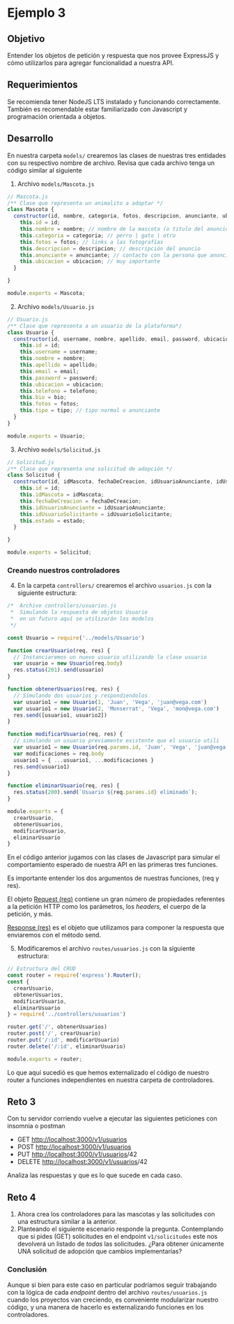 # Ejemplo 3

## Objetivo

Entender los objetos de petición y respuesta que nos provee ExpressJS y cómo utilizarlos para agregar funcionalidad a nuestra API.

## Requerimientos

Se recomienda tener NodeJS LTS instalado y funcionando correctamente. También es recomendable estar familiarizado con Javascript y programación orientada a objetos.

## Desarrollo

En nuestra carpeta `models/` crearemos las clases de nuestras tres entidades con su respectivo nombre de archivo. Revisa que cada archivo tenga un código similar al siguiente

1. Archivo `models/Mascota.js`

```jsx
// Mascota.js
/** Clase que representa un animalito a adoptar */
class Mascota {
  constructor(id, nombre, categoria, fotos, descripcion, anunciante, ubicacion) {
    this.id = id;
    this.nombre = nombre; // nombre de la mascota (o titulo del anuncio)
    this.categoria = categoria; // perro | gato | otro
    this.fotos = fotos; // links a las fotografías
    this.descripcion = descripcion; // descripción del anuncio
    this.anunciante = anunciante; // contacto con la persona que anuncia al animalito
    this.ubicacion = ubicacion; // muy importante
  }

}

module.exports = Mascota;
```

2. Archivo `models/Usuario.js`

```jsx
// Usuario.js
/** Clase que representa a un usuario de la plataforma*/
class Usuario {
  constructor(id, username, nombre, apellido, email, password, ubicacion, telefono, bio, tipo) {
    this.id = id;
    this.username = username;
    this.nombre = nombre;
    this.apellido = apellido;
    this.email = email;
    this.password = password;
    this.ubicacion = ubicacion;
    this.telefono = telefono;
    this.bio = bio;
    this.fotos = fotos;
    this.tipo = tipo; // tipo normal o anunciante
  }
}

module.exports = Usuario;
```

3. Archivo `models/Solicitud.js`

```jsx
// Solicitud.js
/** Clase que representa una solicitud de adopción */
class Solicitud {
  constructor(id, idMascota, fechaDeCreacion, idUsuarioAnunciante, idUsuarioSolicitante, estado) {
    this.id = id;
    this.idMascota = idMascota;
    this.fechaDeCreacion = fechaDeCreacion;
    this.idUsuarioAnunciante = idUsuarioAnunciante;
    this.idUsuarioSolicitante = idUsuarioSolicitante;
    this.estado = estado;
  }

}

module.exports = Solicitud;
```

### Creando nuestros controladores

4. En la carpeta `controllers/` crearemos el archivo `usuarios.js` con la siguiente estructura:

```jsx
/*  Archivo controllers/usuarios.js
 *  Simulando la respuesta de objetos Usuario
 *  en un futuro aquí se utilizarán los modelos
 */

const Usuario = require('../models/Usuario')

function crearUsuario(req, res) {
  // Instanciaremos un nuevo usuario utilizando la clase usuario
  var usuario = new Usuario(req.body)
  res.status(201).send(usuario)
}

function obtenerUsuarios(req, res) {
  // Simulando dos usuarios y respondiendolos
  var usuario1 = new Usuario(1, 'Juan', 'Vega', 'juan@vega.com')
  var usuario1 = new Usuario(2, 'Monserrat', 'Vega', 'mon@vega.com')
  res.send([usuario1, usuario2])
}

function modificarUsuario(req, res) {
  // simulando un usuario previamente existente que el usuario utili
  var usuario1 = new Usuario(req.params.id, 'Juan', 'Vega', 'juan@vega.com')
  var modificaciones = req.body
  usuario1 = { ...usuario1, ...modificaciones }
  res.send(usuario1)
}

function eliminarUsuario(req, res) {
  res.status(200).send(`Usuario ${req.params.id} eliminado`);
}

module.exports = {
  crearUsuario,
  obtenerUsuarios,
  modificarUsuario,
  eliminarUsuario
}
```

En el código anterior jugamos con las clases de Javascript para simular el comportamiento esperado de nuestra API en las primeras tres funciones.

Es importante entender los dos argumentos de nuestras funciones, (req y res).

El objeto [Request (req)](http://expressjs.com/es/4x/api.html#req) contiene un gran número de propiedades referentes a la petición HTTP como los parámetros, los *headers,* el cuerpo de la petición, y más.

[Response (res)](http://expressjs.com/es/4x/api.html#res) es el objeto que utilizamos para componer la respuesta que enviaremos  con el método send.

5. Modificaremos el archivo `routes/usuarios.js` con la siguiente estructura:

```jsx
// Estructura del CRUD
const router = require('express').Router();
const {
  crearUsuario,
  obtenerUsuarios,
  modificarUsuario,
  eliminarUsuario
} = require('../controllers/usuarios')

router.get('/', obtenerUsuarios)
router.post('/', crearUsuario)
router.put('/:id', modificarUsuario)
router.delete('/:id', eliminarUsuario)

module.exports = router;
```

Lo que aquí sucedió es que hemos externalizado el código de nuestro router a funciones independientes en nuestra carpeta de controladores.

## Reto 3

Con tu servidor corriendo vuelve a ejecutar las siguientes peticiones con insomnia o postman

- GET [http://localhost:3000/v1/usuarios](http://localhost:3000/v1/usuarios)
- POST [http://localhost:3000/v1/usuarios](http://localhost:3000/v1/usuarios)
- PUT [http://localhost:3000/v1/usuarios](http://localhost:3000/v1/usuarios)/42
- DELETE [http://localhost:3000/v1/usuarios](http://localhost:3000/v1/usuarios)/42

Analiza las respuestas y que es lo que sucede en cada caso.

## Reto 4

1. Ahora crea los controladores para las mascotas y las solicitudes con una estructura similar a la anterior.
2.  Planteando el siguiente escenario responde la pregunta.
Contemplando que si pides (GET) solicitudes en el endpoint `v1/solicitudes` este nos devolverá un listado de *todas* las solicitudes.
¿Para obtener únicamente UNA solicitud de adopción que cambios implementarías?

### Conclusión

Aunque si bien para este caso en particular podríamos seguir trabajando con la lógica de cada *endpoint* dentro del archivo `routes/usuarios.js` cuando los proyectos van creciendo, es conveniente modularizar nuestro código, y una manera de hacerlo es externalizando funciones en los controladores.